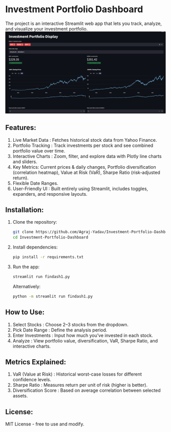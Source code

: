 # Investment Portfolio Dashboard 

The project is an interactive Streamlit web app that lets you track, analyze, and visualize your investment portfolio. 
![Portfolio Dashboard Screenshot](prfolioscrsht.png)


## Features:
1) Live Market Data : Fetches historical stock data from Yahoo Finance.
2) Portfolio Tracking : Track investments per stock and see combined portfolio value over time.
3) Interactive Charts : Zoom, filter, and explore data with Plotly line charts and sliders.
4) Key Metrics: Current prices & daily changes, Portfolio diversification (correlation heatmap), Value at Risk (VaR), Sharpe Ratio (risk-adjusted return).
5) Flexible Date Ranges.
6) User-Friendly UI : Built entirely using Streamlit, includes toggles, expanders, and responsive layouts.

## Installation:
1. Clone the repository:
   ```bash
   git clone https://github.com/Agraj-Yadav/Investment-Portfolio-Dashboard.git
   cd Investment-Portfolio-Dashboard
   ```
2. Install dependencies:
   ```bash
   pip install -r requirements.txt
   ```
3. Run the app:
   ```bash
   streamlit run findash1.py
   ```
   Alternatively:
   ```bash
   python -m streamlit run findash1.py
   ```
## How to Use:
1) Select Stocks : Choose 2–3 stocks from the dropdown.
2) Pick Date Range : Define the analysis period.
3) Enter Investments : Input how much you’ve invested in each stock.
4) Analyze : View portfolio value, diversification, VaR, Sharpe Ratio, and interactive charts.

## Metrics Explained:
1) VaR (Value at Risk) : Historical worst-case losses for different confidence levels.
2) Sharpe Ratio : Measures return per unit of risk (higher is better).
3) Diversification Score : Based on average correlation between selected assets.

## License: 
MIT License - free to use and modify.



